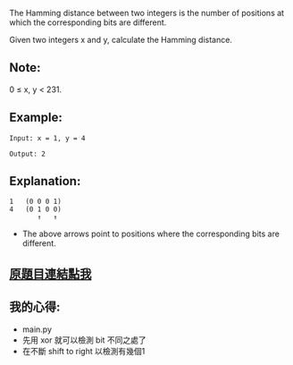 The Hamming distance between two integers is the number of positions at which the corresponding bits are different.

Given two integers x and y, calculate the Hamming distance.

## Note:  
0 ≤ x, y < 231.

## Example:

	Input: x = 1, y = 4

	Output: 2

## Explanation:

	1   (0 0 0 1)
	4   (0 1 0 0)
		   ↑   ↑

* The above arrows point to positions where the corresponding bits are different.

## [原題目連結點我](https://leetcode.com/problems/hamming-distance/)

## 我的心得:
* main.py
* 先用 xor 就可以檢測 bit 不同之處了
* 在不斷 shift to right 以檢測有幾個1